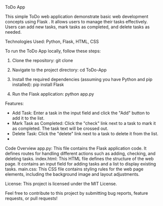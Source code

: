 ToDo App

This simple ToDo web application demonstrate basic web development concepts using Flask .
It allows users to manage their tasks effectively. Users can add new tasks, mark tasks as completed, and delete tasks as needed.

Technologies Used: Python, Flask, HTML, CSS


To run the ToDo App locally, follow these steps:

1. Clone the repository:
  git clone <repository-url>

2. Navigate to the project directory:
   cd ToDo-App
   
3. Install the required dependencies (assuming you have Python and pip installed):
  pip install Flask

4. Run the Flask application:
   python app.py
   

Features:
- Add Task: Enter a task in the input field and click the "Add" button to add it to the list.
- Mark Task as Completed: Click the "check" link next to a task to mark it as completed. The task text will be crossed out.
- Delete Task: Click the "delete" link next to a task to delete it from the list.
- 
Code Overview
app.py: This file contains the Flask application code. It defines routes for handling different actions such as adding, checking, and deleting tasks.
index.html: This HTML file defines the structure of the web page. It contains an input field for adding tasks and a list to display existing tasks.
main.css: This CSS file contains styling rules for the web page elements, including the background image and layout adjustments.


License:
This project is licensed under the MIT License.

Feel free to contribute to this project by submitting bug reports, feature requests, or pull requests!
